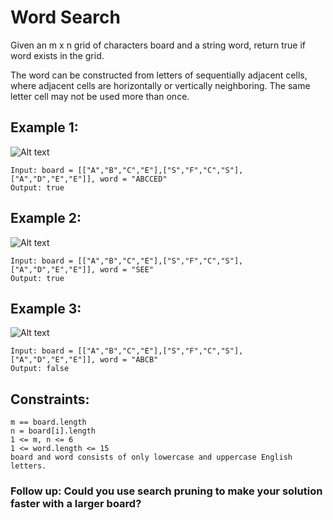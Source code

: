 # Word Search

Given an m x n grid of characters board and a string word, return true if word exists in the grid.

The word can be constructed from letters of sequentially adjacent cells, where adjacent cells are horizontally or vertically neighboring. The same letter cell may not be used more than once.

## Example 1:
![Alt text](https://assets.leetcode.com/uploads/2020/11/04/word2.jpg)
```
Input: board = [["A","B","C","E"],["S","F","C","S"],["A","D","E","E"]], word = "ABCCED"
Output: true
```

## Example 2:
![Alt text](https://assets.leetcode.com/uploads/2020/11/04/word-1.jpg)
```
Input: board = [["A","B","C","E"],["S","F","C","S"],["A","D","E","E"]], word = "SEE"
Output: true
```

## Example 3:
![Alt text](https://assets.leetcode.com/uploads/2020/10/15/word3.jpg)
```
Input: board = [["A","B","C","E"],["S","F","C","S"],["A","D","E","E"]], word = "ABCB"
Output: false
```

## Constraints:

```
m == board.length
n = board[i].length
1 <= m, n <= 6
1 <= word.length <= 15
board and word consists of only lowercase and uppercase English letters.
```

### Follow up: Could you use search pruning to make your solution faster with a larger board?
